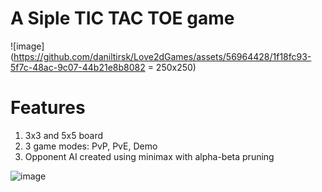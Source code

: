 # A Siple TIC TAC TOE game
![image](https://github.com/daniltirsk/Love2dGames/assets/56964428/1f18fc93-5f7c-48ac-9c07-44b21e8b8082 = 250x250)

# Features
1) 3x3 and 5x5 board  
2) 3 game modes: PvP, PvE, Demo  
3) Opponent AI created using minimax with alpha-beta pruning  
  
![image](https://github.com/daniltirsk/Love2dGames/assets/56964428/f01d8394-9ee6-4957-a8d5-2907f262fc4c)
